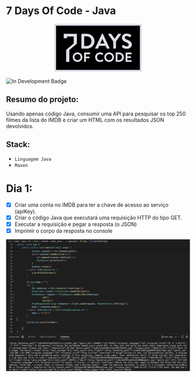 # 7 Days Of Code - Java

<p align='center'><img src='assets/logo.svg' width=240 alt='logo'/></p>

![In Development Badge](https://img.shields.io/badge/Status-Em%20Desenvolvimento-orange)

## Resumo do projeto:
Usando apenas código Java, consumir uma API para pesquisar os top 250 filmes da lista do IMDB e criar um HTML com os resultados JSON devolvidos.



## Stack:
- `Linguagem Java`
- `Maven`

# Dia 1:
- [X] Criar uma conta no IMDB para ter a chave de acesso ao serviço (apiKey).
- [X] Criar o código Java que executará uma requisição HTTP do tipo GET.
- [X] Executar a requisição e pegar a resposta (o JSON)
- [X] Imprimir o corpo da resposta no console

<p align='center'><img src='assets/print-dia1.png' width=580 alt='print dia 1'/></p>
